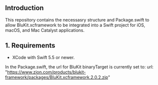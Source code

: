 ## Introduction

This repository contains the necessasry structure and Package.swift to allow BluKit.xcframework to be integrated into a Swift project for iOS, macOS, and Mac Catalyst applications.

## 1. Requirements

* XCode with Swift 5.5 or newer.


In the Package.swift, the url for BluKit binaryTarget is currently set to:
url: "https://www.zion.com/products/blukit-framework/packages/BluKit.xcframework.2.0.2.zip"

